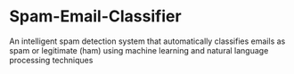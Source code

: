 # Spam-Email-Classifier
An intelligent spam detection system that automatically classifies emails as spam or legitimate (ham) using machine learning and natural language processing techniques
